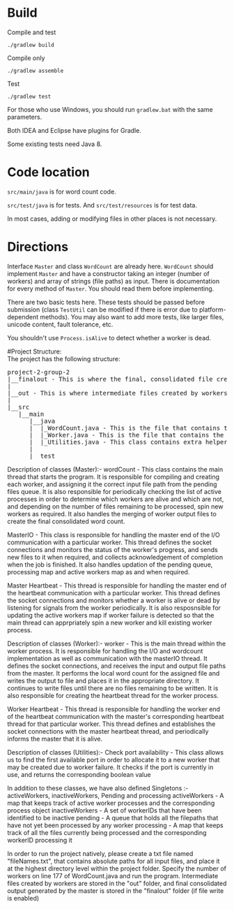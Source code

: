 # Build

Compile and test
```
./gradlew build
```

Compile only
```
./gradlew assemble
```

Test
```
./gradlew test
```

For those who use Windows, you should run `gradlew.bat` with the same parameters.

Both IDEA and Eclipse have plugins for Gradle.

Some existing tests need Java 8.


# Code location

`src/main/java` is for word count code.

`src/test/java` is for tests. And `src/test/resources` is for test data.

In most cases, adding or modifying files in other places is not necessary.


# Directions

Interface `Master` and class `WordCount` are already here.
`WordCount` should implement `Master` and have a constructor taking an integer (number of workers)
and array of strings (file paths) as input. There is documentation for every method of `Master`.
You should read them before implementing.

There are two basic tests here.
These tests should be passed before submission (class `TestUtil` can be modified
if there is error due to platform-dependent methods).
You may also want to add more tests, like larger files, unicode content, fault tolerance, etc.

You shouldn't use `Process.isAlive` to detect whether a worker is dead.

#Project Structure:  
The project has the following structure:  
<pre>
project-2-group-2
|__finalout - This is where the final, consolidated file created by the master is stored (if file writing is enabled)
|   
|__out - This is where intermediate files created by workers are stored
|
|__src  
   |__main  
      |__java  
      |  |_WordCount.java - This is the file that contains the code executed by the master node
      |	 |_Worker.java - This is the file that contains the worker code
      |	 |_Utilities.java - This class contains extra helper functions that are utilized in the master and workers.	
      |
      |__test  
</pre>

Description of classes (Master):-
wordCount - This class contains the main thread that starts the program. It is responsible for compiling and creating each worker, and 	     assigning it the correct input file path from the pending files queue. It is also responsible for periodically checking the list of active processes in order to determine which workers are alive and which are not, and depending on the number of files remaining to be processed, spin new workers as required. It also handles the merging of worker output files to create the final consolidated word count.

MasterIO - This class is responsible for handling the master end of the I/O communication with a particular worker. This thread defines the socket connections and monitors the status of the worker's progress, and sends new files to it when required, and collects acknowledgement of completion when the job is finished. It also handles updation of the pending queue, processing map and active workers map as and when required.

Master Heartbeat - This thread is responsible for handling the master end of the heartbeat communication with a particular worker. This thread defines the socket connections and monitors whether a worker is alive or dead by listening for signals from the worker periodically. It is also resposnsible for updating the active workers map if worker failure is detected so that the main thread can apprpriately spin a new worker and kill existing worker process.

Description of classes (Worker):-
worker - This is the main thread within the worker process. It is responsible for handling the I/O and wordcount implementation as well as communication with the masterIO thread. It defines the socket connections, and receives the input and output file paths from the master. It performs the local word count for the assigned file and writes the output to file and places it in the appropriate directory. It continues to write files until there are no files remaining to be written. It is also responsible for creating the heartbeat thread for the worker process.

Worker Heartbeat - This thread is responsible for handling the worker end of the heartbeat communication with the master's corresponding heartbeat thread for that particular worker. This thread defines and establishes the socket connections with the master heartbeat thread, and periodically informs the master that it is alive. 

Description of classes (Utilities):-
Check port availability - This class allows us to find the first available port in order to allocate it to a new worker that may be created due to worker failure. It checks if the port is currently in use, and returns the corresponding boolean value

In addition to these classes, we have also defined Singletons :- activeWorkers, inactiveWorkers, Pending and processing
activeWorkers - A map that keeps track of active worker processes and the corresponding process object
inactiveWorkers - A  set of workerIDs that have been identified to be inactive
pending - A queue that holds all the filepaths that have not yet been processed by any worker
processing - A map that keeps track of all the files currently being processed and the corresponding workerID processing it

In order to run the project natively, please create a txt file named "fileNames.txt", that contains absolute paths for all input files, and place it at the highest directory level within the project folder. Specify the number of workers on line 177 of WordCount.java and run the program. Intermediate files created by workers are stored in the "out" folder, and final consolidated output generated by the master is stored in the "finalout" folder (if file write is enabled)
